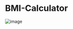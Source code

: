 # BMI-Calculator

![image](https://github.com/user-attachments/assets/e82b9451-f4da-48f4-9a1b-392a34de196a)
